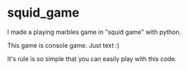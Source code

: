 # squid_game

I made a playing marbles game in "squid game" with python.

This game is console game. Just text :)

It's rule is so simple that you can easily play with this code.

